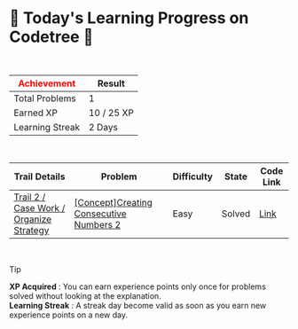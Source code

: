 # 🌲 Today's Learning Progress on Codetree 🌲

<br />

| <span style="color:red;display:block;text-align:center;"> **Achievement**</span> | Result |
|---|---|
|Total Problems| 1 |
| Earned XP | 10 / 25 XP |
| Learning Streak | 2 Days |

<br />

|Trail Details|Problem|Difficulty|State|Code Link|
|---|---|---|---|---|
|[Trail 2 / Case Work / Organize Strategy](https://www.codetree.ai/trail-info/novice-mid/)|[[Concept]Creating Consecutive Numbers 2](https://www.codetree.ai/trails/complete/curated-cards/intro-create-consecutive-numbers-2/)|Easy|Solved|[Link](https://github.com/williamsjay49/codetree/blob/main/250808/%EC%97%B0%EC%86%8D%EB%90%9C%20%EC%88%AB%EC%9E%90%20%EB%A7%8C%EB%93%A4%EA%B8%B0%202/create-consecutive-numbers-2.py)|


<br />

> [!TIP]
> **XP Acquired** : You can earn experience points only once for problems solved without looking at the explanation.  
> **Learning Streak** : A streak day become valid as soon as you earn new experience points on a new day.

